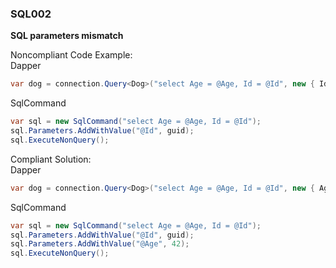 ### SQL002
**SQL parameters mismatch**

Noncompliant Code Example:  
Dapper
```csharp
var dog = connection.Query<Dog>("select Age = @Age, Id = @Id", new { Id = guid });
```

SqlCommand
```csharp
var sql = new SqlCommand("select Age = @Age, Id = @Id");
sql.Parameters.AddWithValue("@Id", guid);
sql.ExecuteNonQuery();
```

Compliant Solution:  
Dapper
```csharp
var dog = connection.Query<Dog>("select Age = @Age, Id = @Id", new { Age = (int?)null, Id = guid });
```

SqlCommand
```csharp
var sql = new SqlCommand("select Age = @Age, Id = @Id");
sql.Parameters.AddWithValue("@Id", guid);
sql.Parameters.AddWithValue("@Age", 42);
sql.ExecuteNonQuery();
```
